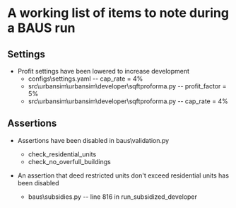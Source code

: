 # A working list of items to note during a BAUS run

## Settings

* Profit settings have been lowered to increase development
	* configs\settings.yaml -- cap_rate = 4%
 	* src\urbansim\urbansim\developer\sqftproforma.py -- profit_factor = 5%
 	* src\urbansim\urbansim\developer\sqftproforma.py -- cap_rate = 4%

## Assertions

* Assertions have been disabled in baus\validation.py
	* check_residential_units
	* check_no_overfull_buildings

* An assertion that deed restricted units don't exceed residential units has been disabled
	* baus\subsidies.py -- line 816 in run_subsidized_developer